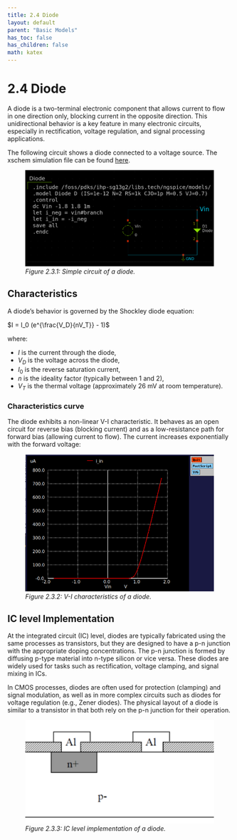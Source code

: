 ```yaml
---
title: 2.4 Diode
layout: default
parent: "Basic Models"
has_toc: false
has_children: false
math: katex
---
```


# 2.4 Diode


A diode is a two-terminal electronic component that allows current to flow in one direction only, blocking current in the opposite direction. This unidirectional behavior is a key feature in many electronic circuits, especially in rectification, voltage regulation, and signal processing applications.

The following circuit shows a diode connected to a voltage source. The xschem simulation file can be found [here](./simulation_files/xschem/04_Diode.sch).
<figure>
  <img src="./images/sch_diode_xschem.png" alt="Diode V-I curve" width="500">
  <figcaption><em>Figure 2.3.1: Simple circuit of a diode.</em></figcaption>
</figure>

## Characteristics
A diode’s behavior is governed by the Shockley diode equation:

$I = I_0 (e^{\frac{V_D}{nV_T}} - 1)$

where:

- $I$ is the current through the diode,
- $V_D$ is the voltage across the diode,
- $I_0$ is the reverse saturation current,
- $n$ is the ideality factor (typically between 1 and 2),
- $V_T$ is the thermal voltage (approximately 26 mV at room temperature).

### Characteristics curve
The diode exhibits a non-linear V-I characteristic. It behaves as an open circuit for reverse bias (blocking current) and as a low-resistance path for forward bias (allowing current to flow). The current increases exponentially with the forward voltage:
<figure>
  <img src="./images/plot_Diode_VI.png" alt="Diode V-I curve" width="500">
  <figcaption><em>Figure 2.3.2: V-I characteristics of a diode.</em></figcaption>
</figure>

## IC level Implementation
At the integrated circuit (IC) level, diodes are typically fabricated using the same processes as transistors, but they are designed to have a p-n junction with the appropriate doping concentrations. The p-n junction is formed by diffusing p-type material into n-type silicon or vice versa. These diodes are widely used for tasks such as rectification, voltage clamping, and signal mixing in ICs.

In CMOS processes, diodes are often used for protection (clamping) and signal modulation, as well as in more complex circuits such as diodes for voltage regulation (e.g., Zener diodes). The physical layout of a diode is similar to a transistor in that both rely on the p-n junction for their operation. 

<figure>
  <img src="./images/diode_in_IC.png" alt="Diode IC implementation" width="500">
  <figcaption><em>Figure 2.3.3: IC level implementation of a diode.</em></figcaption>
</figure>